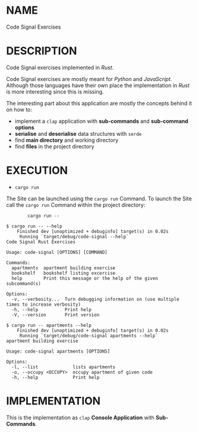 # NAME

Code Signal Exercises

# DESCRIPTION

Code Signal exercises implemented in _Rust_.

Code Signal exercises are mostly meant for _Python_ and _JavaScript_.\
Although those languages have their own place the implementation in _Rust_ is
more interesting since this is missing.

The interesting part about this application are mostly the concepts behind it on
how to:
- implement a `clap` application with **sub-commands** and **sub-command options**
- **serialise** and **deserialise** data structures with `serde`
- find **main directory** and working directory
- find **files** in the project directory

# EXECUTION

- `cargo run`

The Site can be launched using the `cargo run` Command.
To launch the Site call the `cargo run` Command within the project directory:

            cargo run --

```plain
$ cargo run -- --help
    Finished dev [unoptimized + debuginfo] target(s) in 0.02s
     Running `target/debug/code-signal --help`
Code Signal Rust Exercises

Usage: code-signal [OPTIONS] [COMMAND]

Commands:
  apartments  apartment building exercise
  bookshelf   bookshelf listing excercise
  help        Print this message or the help of the given subcommand(s)

Options:
  -v, --verbosity...  Turn debugging information on (use multiple times to increase verbosity)
  -h, --help          Print help
  -V, --version       Print version

$ cargo run -- apartments --help
    Finished dev [unoptimized + debuginfo] target(s) in 0.02s
     Running `target/debug/code-signal apartments --help`
apartment building exercise

Usage: code-signal apartments [OPTIONS]

Options:
  -l, --list             lists apartments
  -o, --occupy <OCCUPY>  occupy apartment of given code
  -h, --help             Print help
```

# IMPLEMENTATION

This is the implementation as `clap` **Console Application** with **Sub-Commands**.


